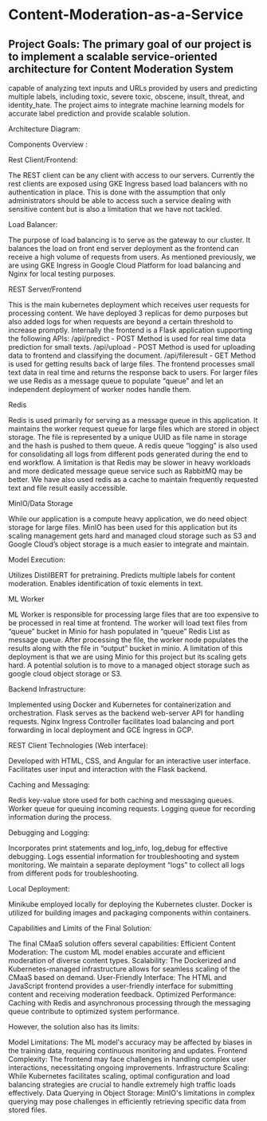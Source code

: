 # Content-Moderation-as-a-Service


## Project Goals: The primary goal of our project is to implement a scalable service-oriented architecture for Content Moderation System  
capable of analyzing text inputs and URLs provided by users and predicting multiple labels, including toxic, severe toxic, obscene, insult, threat, and identity_hate. The project aims to integrate machine learning models for accurate label prediction and provide scalable solution.

Architecture Diagram:



Components Overview :

Rest Client/Frontend:

The REST client can be any client with access to our servers. 
Currently the rest clients are exposed using GKE Ingress based load balancers with no authentication in place.
This is done with the assumption that only administrators should be able to access such a service dealing with sensitive content but is also a limitation that we have not tackled.

Load Balancer:

The purpose of load balancing is to serve as the gateway to our cluster. It balances the load on front end server deployment as the frontend can receive a high volume of requests from users.
As mentioned previously, we are using GKE Ingress in Google Cloud Platform for load balancing and Nginx for local testing purposes.

REST Server/Frontend

This is the main kubernetes deployment which receives user requests for processing content.
We have deployed 3 replicas for demo purposes but also added logs for when requests are beyond a certain threshold to increase promptly.
Internally the frontend is a Flask application supporting the following APIs:
/api/predict - POST Method is used for real time data prediction for small texts.
/api/upload - POST Method is used for uploading data to frontend and classifying the document.
/api/fileresult - GET Method is used for getting results back of large files.
The frontend processes small text data in real time and returns the response back to users.
For larger files we use Redis as a message queue to populate “queue” and let an independent deployment of worker nodes handle them.

Redis

Redis is used primarily for serving as a message queue in this application. It maintains the worker request queue for large files which are stored in object storage.
The file is represented by a unique UUID as file name in storage and the hash is pushed to them queue.
A redis queue “logging” is also used for consolidating all logs from different pods generated during the end to end workflow.
A limitation is that Redis may be slower in heavy workloads and more dedicated message queue service such as RabbitMQ may be better.
We have also used redis as a cache to maintain frequently requested text and file result easily accessible.

MinIO/Data Storage

While our application is a compute heavy application, we do need object storage for large files. 
MinIO has been used for this application but its scaling management gets hard and managed cloud storage such as S3 and Google Cloud’s object storage is a much easier to integrate and maintain.

Model Execution:

Utilizes DistilBERT for pretraining.
Predicts multiple labels for content moderation.
Enables identification of toxic elements in text.

ML Worker

ML Worker is responsible for processing large files that are too expensive to be processed in real time at frontend.
The worker will load text files from “queue” bucket in Minio for hash populated in “queue” Redis List as message queue.
After processing the file, the worker node populates the results along with the file in “output” bucket in minio.
A limitation of this deployment is that we are using Minio for this project but its scaling gets hard. A potential solution is to move to a managed object storage such as google cloud object storage or S3.

Backend Infrastructure:

Implemented using Docker and Kubernetes for containerization and orchestration.
Flask serves as the backend web-server API for handling requests.
Nginx Ingress Controller facilitates load balancing and port forwarding in local deployment and GCE Ingress in GCP.

REST Client Technologies (Web interface):

Developed with HTML, CSS, and Angular for an interactive user interface.
Facilitates user input and interaction with the Flask backend.



Caching and Messaging:

Redis key-value store used for both caching and messaging queues.
Worker queue for queuing incoming requests.
Logging queue for recording information during the process.

Debugging and Logging:

Incorporates print statements and log_info, log_debug for effective debugging.
Logs essential information for troubleshooting and system monitoring.
We maintain a separate deployment “logs” to collect all logs from different pods for troubleshooting.

Local Deployment:

Minikube employed locally for deploying the Kubernetes cluster.
Docker is utilized for building images and packaging components within containers.

Capabilities and Limits of the Final Solution:

The final CMaaS solution offers several capabilities:
Efficient Content Moderation: The custom ML model enables accurate and efficient moderation of diverse content types.
Scalability: The Dockerized and Kubernetes-managed infrastructure allows for seamless scaling of the CMaaS based on demand.
User-Friendly Interface: The HTML and JavaScript frontend provides a user-friendly interface for submitting content and receiving moderation feedback.
Optimized Performance: Caching with Redis and asynchronous processing through the messaging queue contribute to optimized system performance.

However, the solution also has its limits:

Model Limitations: The ML model's accuracy may be affected by biases in the training data, requiring continuous monitoring and updates.
Frontend Complexity: The frontend may face challenges in handling complex user interactions, necessitating ongoing improvements.
Infrastructure Scaling: While Kubernetes facilitates scaling, optimal configuration and load balancing strategies are crucial to handle extremely high traffic loads effectively.
Data Querying in Object Storage: MinIO's limitations in complex querying may pose challenges in efficiently retrieving specific data from stored files.
